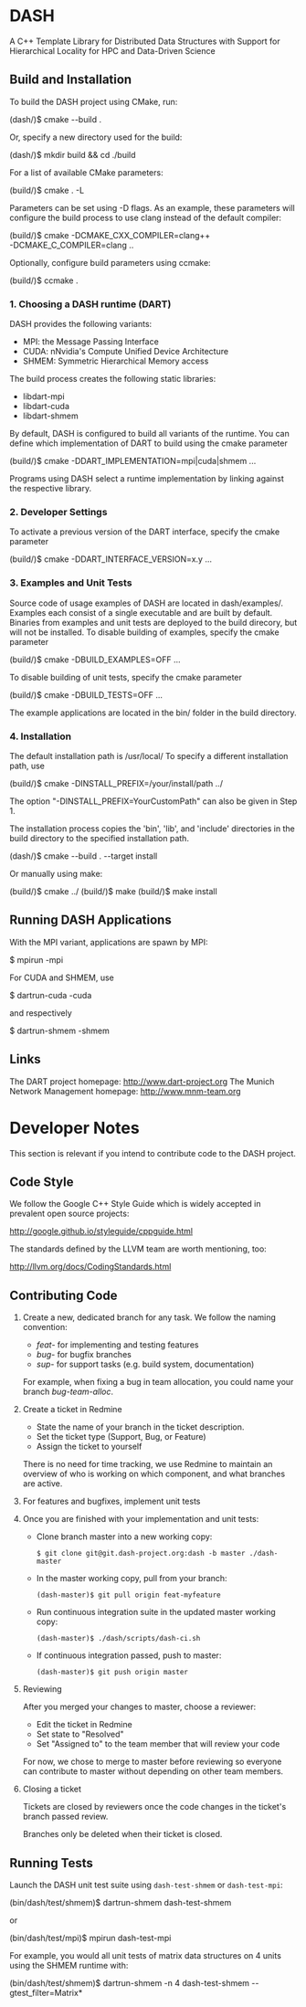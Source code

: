 DASH
====

A C++ Template Library for Distributed Data Structures with Support
for Hierarchical Locality for HPC and Data-Driven Science

Build and Installation
----------------------

To build the DASH project using CMake, run:

  (dash/)$ cmake --build .

Or, specify a new directory used for the build:

  (dash/)$ mkdir build && cd ./build

For a list of available CMake parameters: 

  (build/)$ cmake . -L

Parameters can be set using -D flags. As an example, these parameters
will configure the build process to use clang instead of the default
compiler:

  (build/)$ cmake -DCMAKE_CXX_COMPILER=clang++ \
                       -DCMAKE_C_COMPILER=clang .. 

Optionally, configure build parameters using ccmake:

  (build/)$ ccmake .

### 1. Choosing a DASH runtime (DART)

DASH provides the following variants:

  - MPI: the Message Passing Interface
  - CUDA: nNvidia's Compute Unified Device Architecture
  - SHMEM: Symmetric Hierarchical Memory access

The build process creates the following static libraries:

  - libdart-mpi
  - libdart-cuda
  - libdart-shmem

By default, DASH is configured to build all variants of the runtime.
You can define which implementation of DART to build using the cmake
parameter

  (build/)$ cmake -DDART_IMPLEMENTATION=mpi|cuda|shmem ... 

Programs using DASH select a runtime implementation by linking against the
respective library. 

### 2. Developer Settings

To activate a previous version of the DART interface, specify the
cmake parameter

  (build/)$ cmake -DDART_INTERFACE_VERSION=x.y ... 

### 3. Examples and Unit Tests

Source code of usage examples of DASH are located in dash/examples/.
Examples each consist of a single executable and are built by default.
Binaries from examples and unit tests are deployed to the build direcory,
but will not be installed.
To disable building of examples, specify the cmake parameter

  (build/)$ cmake -DBUILD_EXAMPLES=OFF ... 

To disable building of unit tests, specify the cmake parameter

  (build/)$ cmake -DBUILD_TESTS=OFF ... 

The example applications are located in the bin/ folder in the build
directory.

### 4. Installation

The default installation path is /usr/local/
To specify a different installation path, use

  (build/)$ cmake -DINSTALL_PREFIX=/your/install/path ../

The option "-DINSTALL_PREFIX=YourCustomPath" can also be given in Step 1.

The installation process copies the 'bin', 'lib', and 'include' directories
in the build directory to the specified installation path.

  (dash/)$ cmake --build . --target install

Or manually using make:

  (build/)$ cmake <build options> ../
  (build/)$ make
  (build/)$ make install

Running DASH Applications
-------------------------

With the MPI variant, applications are spawn by MPI:

  $ mpirun <app>-mpi

For CUDA and SHMEM, use

  $ dartrun-cuda <app>-cuda

and respectively

  $ dartrun-shmem <app>-shmem

Links
-----

The DART project homepage: http://www.dart-project.org
The Munich Network Management homepage: http://www.mnm-team.org

Developer Notes
===============

This section is relevant if you intend to contribute code to the DASH project.

Code Style
----------

We follow the Google C++ Style Guide which is widely accepted in prevalent
open source projects:

http://google.github.io/styleguide/cppguide.html

The standards defined by the LLVM team are worth mentioning, too:

http://llvm.org/docs/CodingStandards.html

Contributing Code
-----------------

1. Create a new, dedicated branch for any task. We follow the naming
   convention:

    - *feat-<shortname>* for implementing and testing features
    - *bug-<shortname>* for bugfix branches
    - *sup-<shortname>* for support tasks (e.g. build system, documentation)

   For example, when fixing a bug in team allocation, you could name your
   branch *bug-team-alloc*.

2. Create a ticket in Redmine

    - State the name of your branch in the ticket description.
    - Set the ticket type (Support, Bug, or Feature)
    - Assign the ticket to yourself

   There is no need for time tracking, we use Redmine to maintain an overview
   of who is working on which component, and what branches are active.

3. For features and bugfixes, implement unit tests

4. Once you are finished with your implementation and unit tests:

    - Clone branch master into a new working copy:

          $ git clone git@git.dash-project.org:dash -b master ./dash-master

    - In the master working copy, pull from your branch:

          (dash-master)$ git pull origin feat-myfeature

    - Run continuous integration suite in the updated master working copy:

          (dash-master)$ ./dash/scripts/dash-ci.sh

    - If continuous integration passed, push to master:

          (dash-master)$ git push origin master

5. Reviewing

   After you merged your changes to master, choose a reviewer:

    - Edit the ticket in Redmine
    - Set state to "Resolved"
    - Set "Assigned to" to the team member that will review your code

   For now, we chose to merge to master before reviewing so everyone can
   contribute to master without depending on other team members.

6. Closing a ticket

   Tickets are closed by reviewers once the code changes in the ticket's
   branch passed review.

   Branches only be deleted when their ticket is closed.


Running Tests
-------------

Launch the DASH unit test suite using <code>dash-test-shmem</code> or
<code>dash-test-mpi</code>:

  (bin/dash/test/shmem)$ dartrun-shmem <dartrun options> dash-test-shmem <gtest options>

or

  (bin/dash/test/mpi)$ mpirun <MPI options> dash-test-mpi <gtest options>

For example, you would all unit tests of matrix data structures on 4 units
using the SHMEM runtime with:

  (bin/dash/test/shmem)$ dartrun-shmem -n 4 dash-test-shmem --gtest_filter=Matrix*

